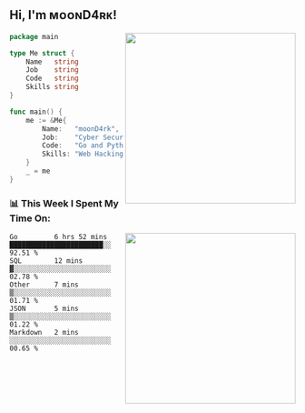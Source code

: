 <h2> Hi, I'm ᴍᴏᴏɴD4ʀᴋ!</h2>
<img align='right' src="https://github-readme-stats.vercel.app/api?username=moond4rk&show_icons=true&theme=radical" width="300">


```go
package main

type Me struct {
	Name   string
	Job    string
	Code   string
	Skills string
}

func main() {
	me := &Me{
		Name:   "moonD4rk",
		Job:    "Cyber Security Engineer",
		Code:   "Go and Python and Others",
		Skills: "Web Hacking ^o^",
	}
	_ = me
}
```



<h3>📊 This Week I Spent My Time On:</h3>
<img align='right' src="https://spotify-github-profile.vercel.app/api/view?uid=dayjackson56081&cover_image=true&theme=novatorem" width="300">

<!--START_SECTION:waka-->
```text
Go         6 hrs 52 mins   ███████████████████████░░   92.51 % 
SQL        12 mins         ▓░░░░░░░░░░░░░░░░░░░░░░░░   02.78 % 
Other      7 mins          ▒░░░░░░░░░░░░░░░░░░░░░░░░   01.71 % 
JSON       5 mins          ▒░░░░░░░░░░░░░░░░░░░░░░░░   01.22 % 
Markdown   2 mins          ░░░░░░░░░░░░░░░░░░░░░░░░░   00.65 % 
```
<!--END_SECTION:waka-->

